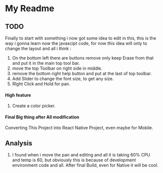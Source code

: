 # My Readme

## TODO

Finally to start with something i now got some idea to edit in this, this is the way i gonna learn now the javascipt code, for now this idea will only to change the layout and all i think :

1. On the bottom left there are buttons remove only keep Erase from that and put it in the main top tool bar.
2. move the top Toolbar on right side in middle.
3. remove the bottom right help button and put at the last of top toolbar.
4. Add Slider to change the font size, to get any size.
5. RIght Click and Hold for pan.

#### High feature

1. Create a color picker.

#### Final Big thing after All modification

Converting This Project into React Native Project, even maybe for Mobile.

## Analysis

1. I found when i move the pan and editing and all it is taking 60% CPU and temp is 60, but obviously this is because of development environment code and all. After final Build, even for Native it will be cool.
